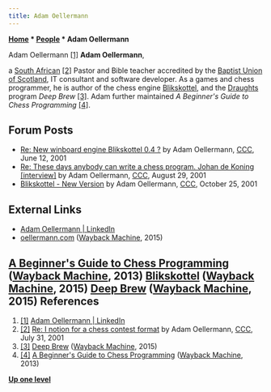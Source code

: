 ```yaml
---
title: Adam Oellermann
---
```

**[Home](Home "Home") * [People](People "People") * Adam Oellermann**

[](https://uk.linkedin.com/in/adamoellermann) Adam Oellermann <a id="cite-note-1" href="#cite-ref-1">[1]</a>
**Adam Oellermann**,

a [South African](https://en.wikipedia.org/wiki/South_Africans_in_the_United_Kingdom)
<a id="cite-note-2" href="#cite-ref-2">[2]</a>
Pastor and Bible teacher accredited by the [Baptist Union of Scotland](https://en.wikipedia.org/wiki/Baptist_Union_of_Scotland), IT consultant and software developer. As a games and chess programmer, he is author of the chess engine [Blikskottel](Blikskottel "Blikskottel"),
and the [Draughts](Draughts "Draughts") program *Deep Brew* <a id="cite-note-3" href="#cite-ref-3">[3]</a>.
Adam further maintained *A Beginner's Guide to Chess Programming* <a id="cite-note-4" href="#cite-ref-4">[4]</a>.

## Forum Posts

- [Re: New winboard engine Blikskottel 0.4 ?](https://www.stmintz.com/ccc/index.php?id=174758) by Adam Oellermann, [CCC](CCC "CCC"), June 12, 2001
- [Re: These days anybody can write a chess program. Johan de Koning \[interview\]](https://www.stmintz.com/ccc/index.php?id=186067) by Adam Oellermann, [CCC](CCC "CCC"), August 29, 2001
- [Blikskottel - New Version](https://www.stmintz.com/ccc/index.php?id=194238) by Adam Oellermann, [CCC](CCC "CCC"), October 25, 2001

## External Links

- [Adam Oellermann | LinkedIn](https://uk.linkedin.com/in/adamoellermann)
- [oellermann.com](https://web.archive.org/web/20150326021209/http://www.oellermann.com/) ([Wayback Machine](https://en.wikipedia.org/wiki/Wayback_Machine), 2015)

## [A Beginner's Guide to Chess Programming](https://web.archive.org/web/20130127113729/http://www.oellermann.com/cftchess/notes) ([Wayback Machine](https://en.wikipedia.org/wiki/Wayback_Machine), 2013) [Blikskottel](https://web.archive.org/web/20150206222925/http://www.oellermann.com/Blikskottel) ([Wayback Machine](https://en.wikipedia.org/wiki/Wayback_Machine), 2015) [Deep Brew](https://web.archive.org/web/20150207000618/http://www.oellermann.com/DeepBrew) ([Wayback Machine](https://en.wikipedia.org/wiki/Wayback_Machine), 2015) References

1. <a id="cite-ref-1" href="#cite-note-1">[1]</a> [Adam Oellermann | LinkedIn](https://uk.linkedin.com/in/adamoellermann)
1. <a id="cite-ref-2" href="#cite-note-2">[2]</a> [Re: I notion for a chess contest format](https://www.stmintz.com/ccc/index.php?id=181896) by Adam Oellermann, [CCC](CCC "CCC"), July 31, 2001
1. <a id="cite-ref-3" href="#cite-note-3">[3]</a> [Deep Brew](https://web.archive.org/web/20150207000618/http://www.oellermann.com/DeepBrew) ([Wayback Machine](https://en.wikipedia.org/wiki/Wayback_Machine), 2015)
1. <a id="cite-ref-4" href="#cite-note-4">[4]</a> [A Beginner's Guide to Chess Programming](https://web.archive.org/web/20130127113729/http://www.oellermann.com/cftchess/notes) ([Wayback Machine](https://en.wikipedia.org/wiki/Wayback_Machine), 2013)

**[Up one level](People "People")**

